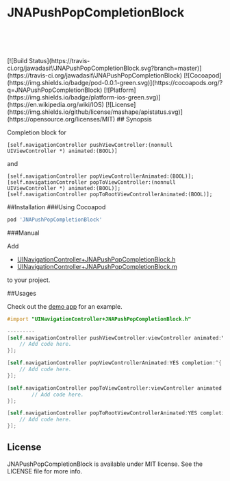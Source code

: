 # JNAPushPopCompletionBlock
<br/>
<br/>
<br/>
<br/>
[![Build Status](https://travis-ci.org/jawadasif/JNAPushPopCompletionBlock.svg?branch=master)](https://travis-ci.org/jawadasif/JNAPushPopCompletionBlock)
[![Cocoapod](https://img.shields.io/badge/pod-0.0.1-green.svg)](https://cocoapods.org/?q=JNAPushPopCompletionBlock)
[![Platform](https://img.shields.io/badge/platform-ios-green.svg)](https://en.wikipedia.org/wiki/IOS)
[![License](https://img.shields.io/github/license/mashape/apistatus.svg)](https://opensource.org/licenses/MIT)
## Synopsis

Completion block for 
```objc
[self.navigationController pushViewController:(nonnull UIViewController *) animated:(BOOL)]
```
and
```objc
[self.navigationController popViewControllerAnimated:(BOOL)];
[self.navigationController popToViewController:(nonnull UIViewController *) animated:(BOOL)];
[self.navigationController popToRootViewControllerAnimated:(BOOL)];
```

##Installation
###Using Cocoapod
```ruby
pod 'JNAPushPopCompletionBlock'
```

###Manual 

Add 

+ [UINavigationController+JNAPushPopCompletionBlock.h](https://github.com/jawadasif/JNAPushPopCompletionBlock/blob/master/JNAPushPopCompletionBlock_Objective-C/UINavigationController%2BJNAPushPopCompletionBlock.h)
 + [UINavigationController+JNAPushPopCompletionBlock.m](https://github.com/jawadasif/JNAPushPopCompletionBlock/blob/master/JNAPushPopCompletionBlock_Objective-C/UINavigationController%2BJNAPushPopCompletionBlock.m)

to your project.

##Usages

Check out the [demo app](https://github.com/jawadasif/JNAPushPopCompletionBlock/tree/master/DemoProject_Objective-C) for an example.

~~~objective-c
#import "UINavigationController+JNAPushPopCompletionBlock.h"

---------
[self.navigationController pushViewController:viewController animated:YES completion:^{
    // Add code here.
}];

[self.navigationController popViewControllerAnimated:YES completion:^{
    // Add code here.
}];

[self.navigationController popToViewController:viewController animated:YES completion:^{
        // Add code here.
}];

[self.navigationController popToRootViewControllerAnimated:YES completion:^{
    // Add code here.
}];
~~~

License
---
JNAPushPopCompletionBlock is available under MIT license. See the LICENSE file for more info.
